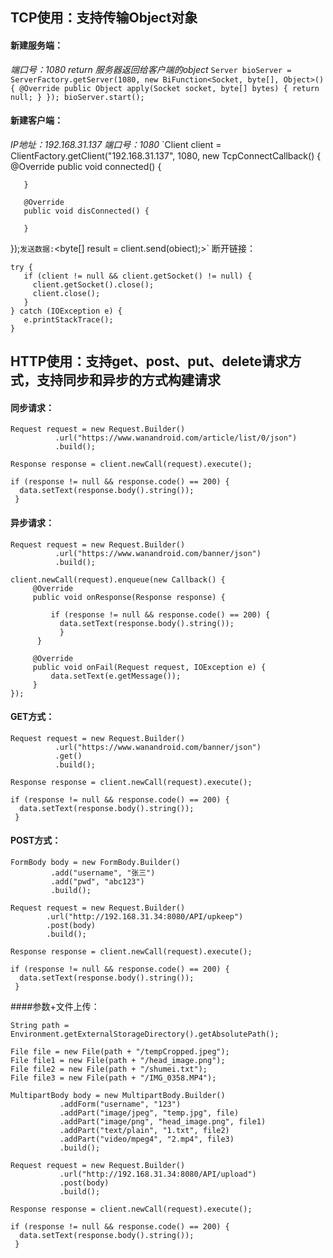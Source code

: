 ## TCP使用：支持传输Object对象
#### 新建服务端：
*端口号：1080*
*return 服务器返回给客户端的object*
`Server bioServer = ServerFactory.getServer(1080, new BiFunction<Socket, byte[], Object>() {
          @Override
          public Object apply(Socket socket, byte[] bytes) {
             return null;
          }
});
bioServer.start();`
#### 新建客户端：
*IP地址：192.168.31.137*
*端口号：1080*
`Client client = ClientFactory.getClient("192.168.31.137", 1080, new TcpConnectCallback() {
       @Override
       public void connected() {

       }

       @Override
       public void disConnected() {

       }
});`
发送数据:
`<byte[] result  = client.send(obiect);>`
断开链接：
```
try {
   if (client != null && client.getSocket() != null) {
     client.getSocket().close();
     client.close();
   }
} catch (IOException e) {
   e.printStackTrace();
}
```

## HTTP使用：支持get、post、put、delete请求方式，支持同步和异步的方式构建请求

#### 同步请求：

```
Request request = new Request.Builder()
          .url("https://www.wanandroid.com/article/list/0/json")
          .build();

Response response = client.newCall(request).execute();

if (response != null && response.code() == 200) {
  data.setText(response.body().string());
 }
 ```
#### 异步请求：
```
Request request = new Request.Builder()
          .url("https://www.wanandroid.com/banner/json")
          .build();

client.newCall(request).enqueue(new Callback() {
     @Override
     public void onResponse(Response response) {

         if (response != null && response.code() == 200) {
           data.setText(response.body().string());
           }
      }

     @Override
     public void onFail(Request request, IOException e) {
         data.setText(e.getMessage());
     }
});
```
#### GET方式：
```
Request request = new Request.Builder()
          .url("https://www.wanandroid.com/banner/json")
          .get()
          .build();

Response response = client.newCall(request).execute();

if (response != null && response.code() == 200) {
  data.setText(response.body().string());
 }
```
#### POST方式：
```
FormBody body = new FormBody.Builder()
         .add("username", "张三")
         .add("pwd", "abc123")
         .build();

Request request = new Request.Builder()
        .url("http://192.168.31.34:8080/API/upkeep")
        .post(body)
        .build();

Response response = client.newCall(request).execute();

if (response != null && response.code() == 200) {
  data.setText(response.body().string());
 }
```
####参数+文件上传：
```
String path = Environment.getExternalStorageDirectory().getAbsolutePath();

File file = new File(path + "/tempCropped.jpeg");
File file1 = new File(path + "/head_image.png");
File file2 = new File(path + "/shumei.txt");
File file3 = new File(path + "/IMG_0358.MP4");

MultipartBody body = new MultipartBody.Builder()
           .addForm("username", "123")
           .addPart("image/jpeg", "temp.jpg", file)
           .addPart("image/png", "head_image.png", file1)
           .addPart("text/plain", "1.txt", file2)
           .addPart("video/mpeg4", "2.mp4", file3)
           .build();

Request request = new Request.Builder()
           .url("http://192.168.31.34:8080/API/upload")
           .post(body)
           .build();

Response response = client.newCall(request).execute();

if (response != null && response.code() == 200) {
  data.setText(response.body().string());
 }
 ```
